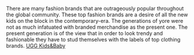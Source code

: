 There are many fashion brands that are outrageously popular throughout the global community. These top fashion brands are a desire of all the new kids on the block in the contemporary-era. The generations of yore were not as much infatuated with branded merchandise as the present one. The present generation is of the view that in order to look trendy and fashionable they have to stud themselves with      the labels of top clothing brands.
 <a href="http://www.quantifyingoutsourcingbenefits.com/uggaustraliasales.asp?cheap=products-c53.html" title="UGG Kids&amp;Baby">UGG Kids&amp;Baby</a>